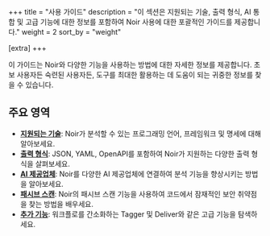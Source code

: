 +++
title = "사용 가이드"
description = "이 섹션은 지원되는 기술, 출력 형식, AI 통합 및 고급 기능에 대한 정보를 포함하여 Noir 사용에 대한 포괄적인 가이드를 제공합니다."
weight = 2
sort_by = "weight"

[extra]
+++

이 가이드는 Noir와 다양한 기능을 사용하는 방법에 대한 자세한 정보를 제공합니다. 초보 사용자든 숙련된 사용자든, 도구를 최대한 활용하는 데 도움이 되는 귀중한 정보를 찾을 수 있습니다.

## 주요 영역

*   **[지원되는 기술](supported/)**: Noir가 분석할 수 있는 프로그래밍 언어, 프레임워크 및 명세에 대해 알아보세요.
*   **[출력 형식](output_formats/)**: JSON, YAML, OpenAPI를 포함하여 Noir가 지원하는 다양한 출력 형식을 살펴보세요.
*   **[AI 제공업체](ai_providers/)**: Noir를 다양한 AI 제공업체에 연결하여 분석 기능을 향상시키는 방법을 알아보세요.
*   **[패시브 스캔](passive_scan/)**: Noir의 패시브 스캔 기능을 사용하여 코드에서 잠재적인 보안 취약점을 찾는 방법을 배우세요.
*   **[추가 기능](more_features/)**: 워크플로를 간소화하는 Tagger 및 Deliver와 같은 고급 기능을 탐색하세요.